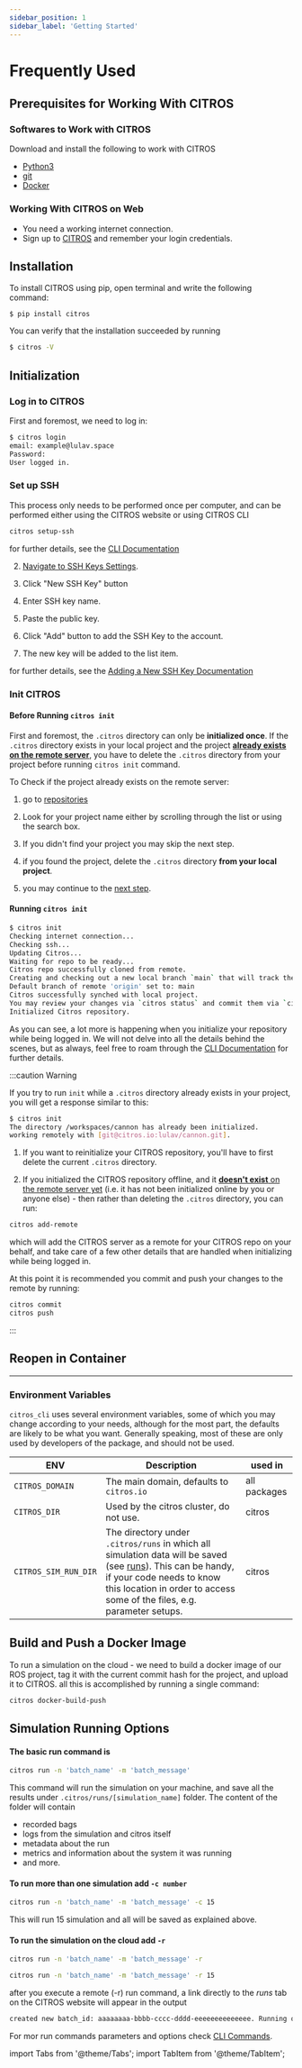 ```yaml
---
sidebar_position: 1
sidebar_label: 'Getting Started'
---
```


# Frequently Used 

## Prerequisites for Working With CITROS

### Softwares to Work with CITROS

Download and install the following to work with CITROS

- [Python3](https://www.python.org/downloads/)
- [git](https://git-scm.com/)
- [Docker](https://docs.docker.com/get-docker/)

### Working With CITROS on Web

- You need a working internet connection.
- Sign up to [CITROS](https://citros.io) and remember your login credentials.

## Installation

To install CITROS using pip, open terminal and write the following command:

    $ pip install citros 

You can verify that the installation succeeded by running 

```bash
$ citros -V
```

## Initialization

### Log in to CITROS

First and foremost, we need to log in:
```bash
$ citros login
email: example@lulav.space
Password: 
User logged in.
```

### Set up SSH

This process only needs to be performed once per computer, and can be performed either using the CITROS website or using CITROS CLI
<Tabs>
<TabItem value="citros_cli" label="SSH Setup with CITROS CLI">

```bash
citros setup-ssh
```

for further details, see the [CLI Documentation](https://citros.io/doc/docs_cli)
</TabItem>

<TabItem value="citros_web" label="SSH Setup with CITROS Website">

2. [Navigate to SSH Keys Settings](https://citros.io/settings?tab=ssh_keys).

3. Click "New SSH Key" button

4. Enter SSH key name.

5. Paste the public key.

6. Click "Add" button to add the SSH Key to the account.

7. The new key will be added to the list item.

for further details, see the [Adding a New SSH Key Documentation](https://citros.io/doc/docs/authentication/ssh/ssh_add_new)

</TabItem>
</Tabs>

### Init CITROS

#### Before Running `citros init`

First and foremost, the `.citros` directory can only be **initialized once**. 
If the `.citros` directory exists in your local project and the project [**already exists on the remote server**](https://citros.io/cannon), you have to delete the `.citros` directory from your project before 
running `citros init` command.

To Check if the project already exists on the remote server:
1. go to [repositories](https://citros.io/repo)

2. Look for your project name either by scrolling through the list or using the search box.

3. If you didn't find your project you may skip the next step.

4. if you found the project, delete the `.citros` directory **from your local project**. 

5. you may continue to the [next step](#running-citros-init). 

#### Running `citros init`

```bash
$ citros init
Checking internet connection...
Checking ssh...
Updating Citros...
Waiting for repo to be ready...
Citros repo successfully cloned from remote.
Creating and checking out a new local branch `main` that will track the remote branch.
Default branch of remote 'origin' set to: main
Citros successfully synched with local project.
You may review your changes via `citros status` and commit them via `citros commit`.
Initialized Citros repository.
```
As you can see, a lot more is happening when you initialize your repository while being logged in. We will not delve into all the details behind the scenes, but as always, feel free to roam through the [CLI Documentation](https://citros.io/doc/docs_cli) for further details.

:::caution Warning

 If you try to run `init` while a `.citros` directory already exists in your project, you will get a response similar to this:
```bash
$ citros init
The directory /workspaces/cannon has already been initialized.
working remotely with [git@citros.io:lulav/cannon.git].
```

 1. If you want to reinitialize your CITROS repository, you'll have to first delete the current `.citros` directory.

2. If you initialized the CITROS repository offline, and it [**doesn't exist** on the remote server yet](https://citros.io/cannon) (i.e. it has not been initialized online by you or anyone else) - then rather than deleting the `.citros` directory, you can run:
 ```bash
 citros add-remote
 ```

 which will add the CITROS server as a remote for your CITROS repo on your behalf, and take care of a few other details that are handled when initializing while being logged in.
 
 At this point it is recommended you commit and push your changes to the remote by running:
 ```bash
 citros commit
 citros push
 ``` 
:::




## Reopen in Container


----------------------------------------



### Environment Variables
   
   `citros_cli` uses several environment variables, some of which you may change according to your needs, although for the most part, the defaults are likely to be what you want. Generally speaking, most of these are only used by developers of the package, and should not be used.

| ENV | Description | used in |
| --- | --- | --- |
| `CITROS_DOMAIN` | The main domain, defaults to `citros.io` | all packages |
| `CITROS_DIR` | Used by the citros cluster, do not use. | citros |
| `CITROS_SIM_RUN_DIR` | The directory under `.citros/runs` in which all simulation data will be saved (see [runs](/docs_cli/structure/citros_structure#directory-runs)). This can be handy, if your code needs to know this location in order to access some of the files, e.g. parameter setups. | citros |


## Build and Push a Docker Image

To run a simulation on the cloud - we need to build a docker image of our ROS project, tag it with the current commit hash for the project, and upload it to CITROS.
all this is accomplished by running a single command:

```bash
citros docker-build-push
``` 

## Simulation Running Options

#### The basic run command is

```sh
citros run -n 'batch_name' -m 'batch_message'
```
This command will run the simulation on your machine, and save all the results under `.citros/runs/[simulation_name]` folder. The content of the folder will contain

- recorded bags
- logs from the simulation and citros itself
- metadata about the run
- metrics and information about the system it was running
- and more.

#### To run more than one simulation add `-c number`

```sh
citros run -n 'batch_name' -m 'batch_message' -c 15
```
This will run 15 simulation and all will be saved as explained above.

#### To run the simulation on the cloud add `-r`

```sh
citros run -n 'batch_name' -m 'batch_message' -r
```

```sh
citros run -n 'batch_name' -m 'batch_message' -r 15
```

after you execute a remote (-r) run command, a link directly to the *runs* tab on the CITROS website will appear in the output
```bash
created new batch_id: aaaaaaaa-bbbb-cccc-dddd-eeeeeeeeeeeeee. Running on Citros cluster. See https://citros.io/cannon/batch/aaaaaaaa-bbbb-cccc-dddd-eeeeeeeeeeeeee.
```

For mor run commands parameters and options check [CLI Commands](/docs_cli/commands/cli_commands#command-run).


import Tabs from '@theme/Tabs';
import TabItem from '@theme/TabItem';